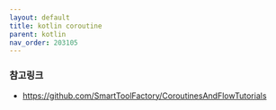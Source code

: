 ```yaml
---
layout: default
title: kotlin coroutine
parent: kotlin
nav_order: 203105
---
```




### 참고링크
* https://github.com/SmartToolFactory/CoroutinesAndFlowTutorials
